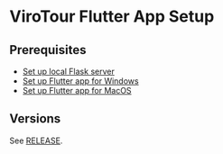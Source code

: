 # ViroTour Flutter App Setup

## Prerequisites

- [Set up local Flask server](../virotour_local/README.md)
- [Set up Flutter app for Windows](./docs/windows_setup.md)
- [Set up Flutter app for MacOS](./docs/macos_setup.md)

## Versions
See [RELEASE](./docs/RELEASE.md).
